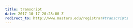 ```yaml
---
title: transcript
date: 2017-10-17 20:28:00 Z
redirect_to: http://www.masters.edu/registrar#transcripts
---
```


